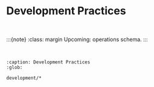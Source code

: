 <br>

# Development Practices

<br>

:::{note}
:class: margin
Upcoming: operations schema.
:::

<br>


```{toctree}
:caption: Development Practices
:glob:

development/*
```


<br>
<br>
<br>
<br>

<br>
<br>
<br>
<br>